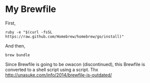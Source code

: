 My Brewfile
===========

First,

```
ruby -e "$(curl -fsSL https://raw.github.com/Homebrew/homebrew/go/install)"
```

And then,
```
brew bundle
```

Since Brewfile is going to be owacon (discontinued),
this Brewfile is converted to a shell script
using a script.
Thx http://unasuke.com/info/2014/brewfile-is-outdated/
